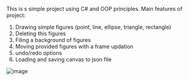 This is s simple project using С# and OOP principles.
Main features of project:
1) Drawing simple figures (point, line, ellipse, triangle, rectangle)
2) Deleting this figures
3) Filing a background of figures
4) Moving provided figures with a frame updation
5) undo/redo options
6) Loading and saving canvas to json file
   
![image](https://github.com/user-attachments/assets/2bf46347-e92c-4c69-8600-7fd5f660a00e)
